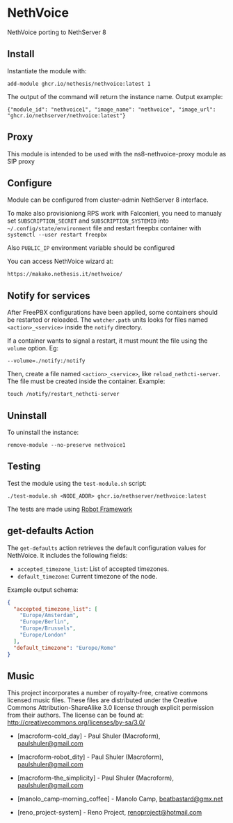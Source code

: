 # NethVoice

NethVoice porting to NethServer 8

## Install

Instantiate the module with:

    add-module ghcr.io/nethesis/nethvoice:latest 1

The output of the command will return the instance name.
Output example:

    {"module_id": "nethvoice1", "image_name": "nethvoice", "image_url": "ghcr.io/nethserver/nethvoice:latest"}

## Proxy 

This module is intended to be used with the ns8-nethvoice-proxy module as SIP proxy

## Configure

Module can be configured from cluster-admin NethServer 8 interface.

To make also provisioniong RPS work with Falconieri, you need to manualy set `SUBSCRIPTION_SECRET` and `SUBSCRIPTION_SYSTEMID` into `~/.config/state/environment` 
file and restart freepbx container with `systemctl --user restart freepbx`

Also `PUBLIC_IP` environment variable should be configured

You can access NethVoice wizard at:
```
https://makako.nethesis.it/nethvoice/
```

## Notify for services

After FreePBX configurations have been applied, some containers should be restarted or reloaded.
The `watcher.path` units looks for files named `<action>_<service>` inside the `notify` directory.

If a container wants to signal a restart, it must mount the file using the `volume` option. Eg:
```
--volume=./notify:/notify
```

Then, create a file named `<action>_<service>`, like `reload_nethcti-server`.
The file must be created inside the container. Example:
```
touch /notify/restart_nethcti-server
```

## Uninstall

To uninstall the instance:

    remove-module --no-preserve nethvoice1

## Testing

Test the module using the `test-module.sh` script:


    ./test-module.sh <NODE_ADDR> ghcr.io/nethserver/nethvoice:latest

The tests are made using [Robot Framework](https://robotframework.org/)

## get-defaults Action

The `get-defaults` action retrieves the default configuration values for NethVoice. It includes the following fields:

- `accepted_timezone_list`: List of accepted timezones.
- `default_timezone`: Current timezone of the node.

Example output schema:
```json
{
  "accepted_timezone_list": [
    "Europe/Amsterdam",
    "Europe/Berlin",
    "Europe/Brussels",
    "Europe/London"
  ],
  "default_timezone": "Europe/Rome"
}
```

## Music

This project incorporates a number of royalty-free, creative commons licensed music files. These files are distributed under the Creative Commons Attribution-ShareAlike 3.0 license through explicit permission from their authors. The license can be found at: http://creativecommons.org/licenses/by-sa/3.0/

* [macroform-cold_day] - Paul Shuler (Macroform), paulshuler@gmail.com

* [macroform-robot_dity] - Paul Shuler (Macroform), paulshuler@gmail.com

* [macroform-the_simplicity] - Paul Shuler (Macroform), paulshuler@gmail.com

* [manolo_camp-morning_coffee] - Manolo Camp, beatbastard@gmx.net

* [reno_project-system] - Reno Project, renoproject@hotmail.com

